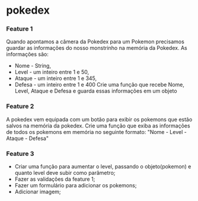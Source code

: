 # pokedex

### Feature 1
Quando apontamos a câmera da Pokedex para um Pokemon precisamos guardar as informações do nosso monstrinho na memória da  Pokedex.
As informações são:
- Nome - String,
- Level - um inteiro entre 1 e 50,
- Ataque - um inteiro entre 1 e 345,
- Defesa - um inteiro entre 1 e 400
Crie uma função que recebe Nome, Level, Ataque e Defesa e guarda essas informações em um objeto

### Feature 2
A pokedex vem equipada com um botão para exibir os pokemons que estão salvos na memória da pokedex.
Crie uma função que exiba as informações de todos os pokemons em memória no seguinte formato:
"Nome - Level - Ataque - Defesa"

### Feature 3
- Criar uma função para aumentar o level, passando o objeto(pokemon) e quanto level deve subir como parâmetro;
- Fazer as validações da feature 1;
- Fazer um formulário para adicionar os pokemons;
- Adicionar imagem;
